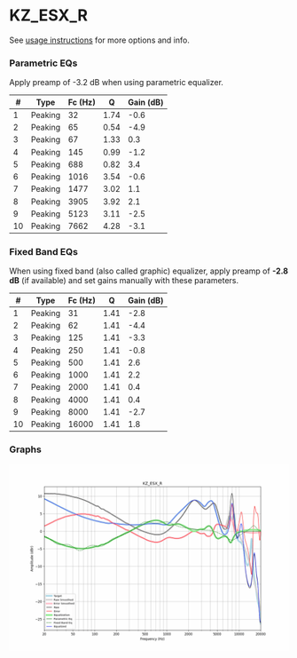 # KZ_ESX_R
See [usage instructions](https://github.com/jaakkopasanen/AutoEq#usage) for more options and info.

### Parametric EQs
Apply preamp of -3.2 dB when using parametric equalizer.

|   # | Type    |   Fc (Hz) |    Q |   Gain (dB) |
|-----|---------|-----------|------|-------------|
|   1 | Peaking |        32 | 1.74 |        -0.6 |
|   2 | Peaking |        65 | 0.54 |        -4.9 |
|   3 | Peaking |        67 | 1.33 |         0.3 |
|   4 | Peaking |       145 | 0.99 |        -1.2 |
|   5 | Peaking |       688 | 0.82 |         3.4 |
|   6 | Peaking |      1016 | 3.54 |        -0.6 |
|   7 | Peaking |      1477 | 3.02 |         1.1 |
|   8 | Peaking |      3905 | 3.92 |         2.1 |
|   9 | Peaking |      5123 | 3.11 |        -2.5 |
|  10 | Peaking |      7662 | 4.28 |        -3.1 |

### Fixed Band EQs
When using fixed band (also called graphic) equalizer, apply preamp of **-2.8 dB** (if available) and set gains manually with these parameters.

|   # | Type    |   Fc (Hz) |    Q |   Gain (dB) |
|-----|---------|-----------|------|-------------|
|   1 | Peaking |        31 | 1.41 |        -2.8 |
|   2 | Peaking |        62 | 1.41 |        -4.4 |
|   3 | Peaking |       125 | 1.41 |        -3.3 |
|   4 | Peaking |       250 | 1.41 |        -0.8 |
|   5 | Peaking |       500 | 1.41 |         2.6 |
|   6 | Peaking |      1000 | 1.41 |         2.2 |
|   7 | Peaking |      2000 | 1.41 |         0.4 |
|   8 | Peaking |      4000 | 1.41 |         0.4 |
|   9 | Peaking |      8000 | 1.41 |        -2.7 |
|  10 | Peaking |     16000 | 1.41 |         1.8 |

### Graphs
![](./KZ_ESX_R.png)

